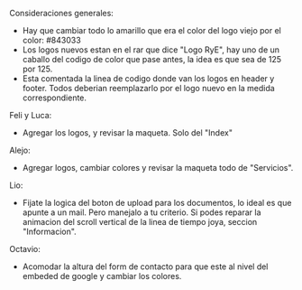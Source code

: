 Consideraciones generales: 
- Hay que cambiar todo lo amarillo que era el color del logo viejo por el color: #843033
- Los logos nuevos estan en el rar que dice "Logo RyE", hay uno de un caballo del codigo de color que pase antes, la idea es que sea de 125 por 125.
- Esta comentada la linea de codigo donde van los logos en header y footer. Todos deberian reemplazarlo por el logo nuevo en la medida correspondiente.

Feli y Luca: 
- Agregar los logos, y revisar la maqueta. Solo del "Index"

Alejo: 
- Agregar logos, cambiar colores y revisar la maqueta todo de "Servicios".

Lio:
- Fijate la logica del boton de upload para los documentos, lo ideal es que apunte a un mail. Pero manejalo a tu criterio. Si podes reparar la animacion del scroll
vertical de la linea de tiempo joya, seccion "Informacion".

Octavio: 
- Acomodar la altura del form de contacto para que este al nivel del embeded de google y cambiar los colores.
